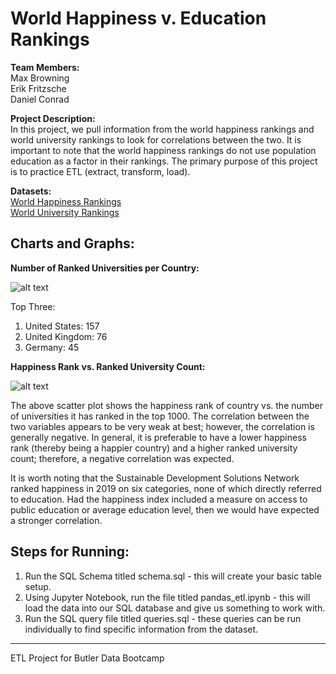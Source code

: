 # World Happiness v. Education Rankings

**Team Members:** <br>
Max Browning <br>
Erik Fritzsche <br>
Daniel Conrad

**Project Description:** <br>
In this project, we pull information from the world happiness rankings and world university rankings to look for correlations between the two. It is important to note that the world happiness rankings do not use population education as a factor in their rankings. The primary purpose of this project is to practice ETL (extract, transform, load).

**Datasets:** <br>
[World Happiness Rankings](https://www.kaggle.com/unsdsn/world-happiness?select=2019.csv) <br>
[World University Rankings](https://www.kaggle.com/divyansh22/qs-world-university-rankings?select=2019-QS-World-University-Rankings.csv)

## Charts and Graphs: <br>

**Number of Ranked Universities per Country:**

![alt text](https://github.com/MaxBrowning/world-happiness-v-education-group-one/blob/main/Results/Number%20of%20Ranked%20Universities%20per%20Country%20Visualization.png)

Top Three:
1. United States: 157
2. United Kingdom: 76
3. Germany: 45

**Happiness Rank vs. Ranked University Count:**

![alt text](https://github.com/MaxBrowning/world-happiness-v-education-group-one/blob/main/Results/happiness_rank_vs_ranked_university_count.png)

The above scatter plot shows the happiness rank of country vs. the number of universities it has ranked in the top 1000. The correlation between the two variables appears to be very weak at best; however, the correlation is generally negative. In general, it is preferable to have a lower happiness rank (thereby being a happier country) and a higher ranked university count; therefore, a negative correlation was expected.

It is worth noting that the Sustainable Development Solutions Network ranked happiness in 2019 on six categories, none of which directly referred to education. Had the happiness index included a measure on access to public education or average education level, then we would have expected a stronger correlation.


## Steps for Running:

1. Run the SQL Schema titled schema.sql - this will create your basic table setup.
2. Using Jupyter Notebook, run the file titled pandas_etl.ipynb - this will load the data into our SQL database and give us something to work with.
3. Run the SQL query file titled queries.sql - these queries can be run individually to find specific information from the dataset.



-----
ETL Project for Butler Data Bootcamp

